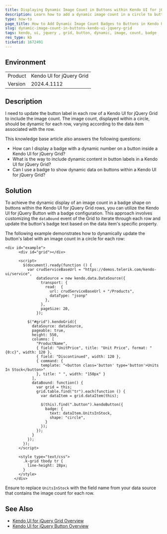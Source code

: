 ```yaml
---
title: Displaying Dynamic Image Count in Buttons within Kendo UI for jQuery Grid Rows
description: Learn how to add a dynamic image count in a circle to buttons in each row of a Kendo UI for jQuery Grid.
type: how-to
page_title: How to Add Dynamic Image Count Badges to Buttons in Kendo UI for jQuery Grid Rows
slug: dynamic-image-count-in-buttons-kendo-ui-jquery-grid
tags: kendo, ui, jquery , grid, button, dynamic, image, count, badge
res_type: kb
ticketid: 1672491
---
```


## Environment

<table>
<tbody>
<tr>
<td>Product</td>
<td>Kendo UI for jQuery Grid</td>
</tr>
<tr>
<td>Version</td>
<td>2024.4.1112</td>
</tr>
</tbody>
</table>

## Description

I need to update the button label in each row of a Kendo UI for jQuery Grid to include the image count. The image count, displayed within a circle, should be dynamic for each row, varying according to the data item associated with the row.

This knowledge base article also answers the following questions:
- How can I display a badge with a dynamic number on a button inside a Kendo UI for jQuery Grid?
- What is the way to include dynamic content in button labels in a Kendo UI for jQuery Grid?
- Can I use a badge to show dynamic data on buttons within a Kendo UI for jQuery Grid?

## Solution

To achieve the dynamic display of an image count in a badge shape on buttons within the Kendo UI for jQuery Grid rows, you can utilize the Kendo UI for jQuery Button with a badge configuration. This approach involves customizing the `dataBound` event of the Grid to iterate through each row and update the button's badge text based on the data item's specific property. 

The following example demonstrates how to dynamically update the button's label with an image count in a circle for each row:

```dojo
<div id="example">
      <div id="grid"></div>

      <script>
        $(document).ready(function () {
          var crudServiceBaseUrl = "https://demos.telerik.com/kendo-ui/service",
              dataSource = new kendo.data.DataSource({
                transport: {
                  read:  {
                    url: crudServiceBaseUrl + "/Products",
                    dataType: "jsonp"
                  },
                },
                pageSize: 20,
              });

          $("#grid").kendoGrid({
            dataSource: dataSource,
            pageable: true,
            height: 550,
            columns: [
              "ProductName",
              { field: "UnitPrice", title: "Unit Price", format: "{0:c}", width: 120 },
              { field: "Discontinued", width: 120 },
              { command: { 
                template: "<button class='button' type='button'>Units In Stock</button>"
              }, title: " ", width: "150px" }
            ],
            dataBound: function() {
              var grid = this;
              grid.table.find("tr").each(function () {
                var dataItem = grid.dataItem(this);

                $(this).find(".button").kendoButton({
                  badge: {
                    text: dataItem.UnitsInStock,
                    shape: "circle",
                  }
                });
              });
            }
          });
        });
      </script>

      <style type="text/css">
        .k-grid tbody tr {
          line-height: 28px;
        }
      </style>
    </div>
```

Ensure to replace `UnitsInStock` with the field name from your data source that contains the image count for each row.

## See Also

- [Kendo UI for jQuery Grid Overview](https://docs.telerik.com/kendo-ui/controls/grid/overview)
- [Kendo UI for jQuery Button Overview](https://docs.telerik.com/kendo-ui/controls/button/overview)

